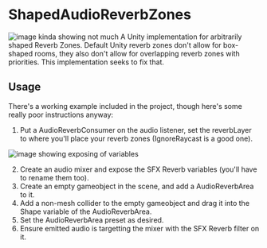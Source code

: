 # ShapedAudioReverbZones
![image kinda showing not much](https://i.imgur.com/QGZlmtH.png)
A Unity implementation for arbitrarily shaped Reverb Zones.
Default Unity reverb zones don't allow for box-shaped rooms, they also don't allow for overlapping reverb zones with priorities. This implementation seeks to fix that.

## Usage

There's a working example included in the project, though here's some really poor instructions anyway:

1. Put a AudioReverbConsumer on the audio listener, set the reverbLayer to where you'll place your reverb zones (IgnoreRaycast is a good one).

![image showing exposing of variables](https://cdn.discordapp.com/attachments/627827536717414410/730103394487894056/unknown.png)

2. Create an audio mixer and expose the SFX Reverb variables (you'll have to rename them too).
3. Create an empty gameobject in the scene, and add a AudioReverbArea to it.
4. Add a non-mesh collider to the empty gameobject and drag it into the Shape variable of the AudioReverbArea.
5. Set the AudioReverbArea preset as desired.
6. Ensure emitted audio is targetting the mixer with the SFX Reverb filter on it.
